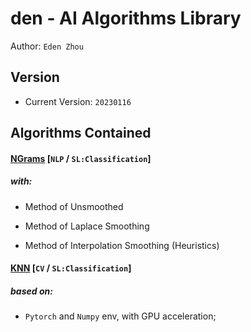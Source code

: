 # den - AI Algorithms Library
Author: `Eden Zhou`


## Version
- Current Version: `20230116`


## Algorithms Contained
#### [NGrams](https://github.com/Edennnnnnnnnn/den/blob/main/algorithms/NGrams.py) [`NLP` / `SL:Classification`] 
##### with:

- Method of Unsmoothed
    
- Method of Laplace Smoothing
    
- Method of Interpolation Smoothing (Heuristics)


#### [KNN](https://github.com/Edennnnnnnnnn/den/blob/main/algorithms/KNN.py) [`CV` / `SL:Classification`] 
##### based on:
- `Pytorch` and `Numpy` env, with GPU acceleration;

